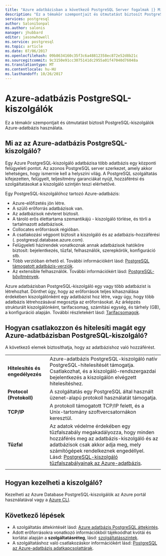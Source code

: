 ```yaml
---
title: "Azure adatbázisban a következő PostgreSQL Server fogalmak |} Microsoft Docs"
description: "Ez a témakör szempontjait és útmutatást biztosít PostgreSQL-kiszolgálók Azure-adatbázis használata."
services: postgresql
author: SaloniSonpal
ms.author: salonis
manager: jhubbard
editor: jasonwhowell
ms.service: postgresql
ms.topic: article
ms.date: 07/06/2017
ms.openlocfilehash: 09b8634160c35f3c6a48812358ec872e52d8b21c
ms.sourcegitcommit: 9c3150e91cc3075141dc2955a01f47040d76048a
ms.translationtype: MT
ms.contentlocale: hu-HU
ms.lasthandoff: 10/26/2017
---
```

# <a name="azure-database-for-postgresql-servers"></a>Azure-adatbázis PostgreSQL-kiszolgálók
Ez a témakör szempontjait és útmutatást biztosít PostgreSQL-kiszolgálók Azure-adatbázis használata.

## <a name="what-is-an-azure-database-for-postgresql-server"></a>Mi az az Azure-adatbázis PostgreSQL-kiszolgáló?
Egy Azure PostgreSQL-kiszolgáló adatbázisa több adatbázis egy központi felügyeleti pontot. Az azonos PostgreSQL server szerkezet, amely akkor lehetséges, hogy ismernie kell a helyszíni világ. A PostgreSQL szolgáltatás kifejezetten, felügyelt, teljesítmény garanciákat nyújt, hozzáférési és szolgáltatásokat a kiszolgáló szintjén teszi elérhetővé.

Egy PostgreSQL-kiszolgálóhoz tartozó Azure-adatbázis:

- Azure-előfizetés jön létre.
- A szülő erőforrás adatbázisok van.
- Az adatbázisok névteret biztosít.
- A tároló erős élettartama szemantikájú - kiszolgáló törlése, és törli a tartalmazott adatbázisok.
- Collocates erőforrások régióban.
- A csatlakozási végpont biztosít a kiszolgáló és az adatbázis-hozzáférési (. postgresql.database.azure.com).
- Felügyeleti házirendek vonatkoznak annak adatbázisok hatóköre biztosít: bejelentkezés, tűzfal, felhasználók, szerepkörök, konfiguráció stb.
- Több verzióban érhető el. További információkért lásd: [PostgreSQL támogatott adatbázis-verziók](concepts-supported-versions.md).
- Az extensible felhasználók. További információkért lásd: [PostgreSQL-bővítmények](concepts-extensions.md).

Azure adatbázisban PostgreSQL-kiszolgáló egy vagy több adatbázist is létrehozhat. Dönthet úgy, hogy az erőforrások teljes kihasználása érdekében kiszolgálónként egy adatbázist hoz létre, vagy úgy, hogy több adatbázis létrehozásával megosztja az erőforrásokat. Az árképzés strukturált kiszolgálónként, tarifacsomag, számítási egység, és tárhely (GB), a konfiguráció alapján. További részletekért lásd: [Tarifacsomagok](./concepts-service-tiers.md).

## <a name="how-do-i-connect-and-authenticate-to-an-azure-database-for-postgresql-server"></a>Hogyan csatlakozzon és hitelesíti magát egy Azure-adatbázisban PostgreSQL-kiszolgáló?
A következő elemek biztosíthatja, hogy az adatbázishoz való hozzáférést.

|||
| :-- | :-- |
| **Hitelesítés és engedélyezés** | Azure-adatbázis PostgreSQL-kiszolgáló natív PostgreSQL-hitelesítését támogatja. Csatlakozhat, és a kiszolgáló-rendszergazdai bejelentkezés a kiszolgálón elvégzett hitelesítéshez. |
| **Protocol (Protokoll)** | A szolgáltatás egy PostgreSQL által használt üzenet-alapú protokoll használatát támogatja. |
| **TCP/IP** | A protokoll támogatott TCP/IP felett, és a Unix-tartomány szoftvercsatornákon keresztül. |
| **Tűzfal** | Az adatok védelme érdekében egy tűzfalszabály megakadályozza, hogy minden hozzáférés meg az adatbázis-kiszolgáló és az adatbázisok csak akkor adja meg, mely számítógépek rendelkeznek engedéllyel. Lásd: [PostgreSQL-kiszolgáló tűzfalszabályainak az Azure-adatbázis](concepts-firewall-rules.md). |
|||

## <a name="how-do-i-manage-a-server"></a>Hogyan kezelheti a kiszolgáló?
Kezelheti az Azure Database PostgreSQL-kiszolgálók az Azure portál használatával vagy a [Azure CLI](/cli/azure/postgres).

## <a name="next-steps"></a>Következő lépések
- A szolgáltatás áttekintését lásd: [Azure adatbázis PostgreSQL áttekintés](overview.md).
- Adott erőforrásokra vonatkozó információkból tájékoódhat kvótái és korlátai alapján a **szolgáltatásréteg**, lásd: [szolgáltatásszintek](concepts-service-tiers.md).
- A szolgáltatáshoz való csatlakozáskor információkért lásd: [PostgreSQL az Azure-adatbázis adatkapcsolattárak](concepts-connection-libraries.md).
